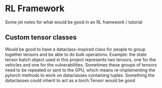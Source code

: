 # RL Framework

Some jot notes for what would be good in an RL framework / tutorial

## Custom tensor classes

Would be good to have a dataclass-inspired class for people to group together tensors and be able to do bulk operations.
Example: the state tensor batch object used in this project represents two tensors, one for the vehicles and one for the vulnerabilities. Sometimes these groups of tensors need to be repeated or sent to the GPU, which means re-implementing the pytorch methods to work on dataclasses containing tuples. Something the dataclasses could inherit to act as a torch.Tensor would be good